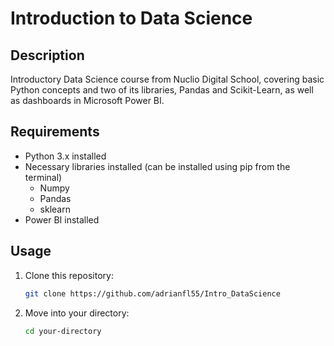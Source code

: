 # Introduction to Data Science

## Description
Introductory Data Science course from Nuclio Digital School, covering basic Python concepts and two of its libraries, Pandas and Scikit-Learn, as well as dashboards in Microsoft Power BI.

## Requirements 
* Python 3.x installed
* Necessary libraries installed (can be installed using pip from the terminal)
  * Numpy
  * Pandas
  * sklearn
* Power BI installed

## Usage
1. Clone this repository:
   ```bash
   git clone https://github.com/adrianfl55/Intro_DataScience
   ```
   
2. Move into your directory:
   ``` bash
   cd your-directory
   ```
